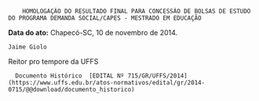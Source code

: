         HOMOLOGAÇÃO DO RESULTADO FINAL PARA CONCESSÃO DE BOLSAS DE ESTUDO DO PROGRAMA DEMANDA SOCIAL/CAPES - MESTRADO EM EDUCAÇÃO  

   **Data do ato:** Chapecó-SC, 10 de novembro de 2014.   
 

    Jaime Giolo   
 Reitor pro tempore da UFFS 

      Documento Histórico  [EDITAL Nº 715/GR/UFFS/2014](https://www.uffs.edu.br/atos-normativos/edital/gr/2014-0715/@@download/documento_historico)     
      